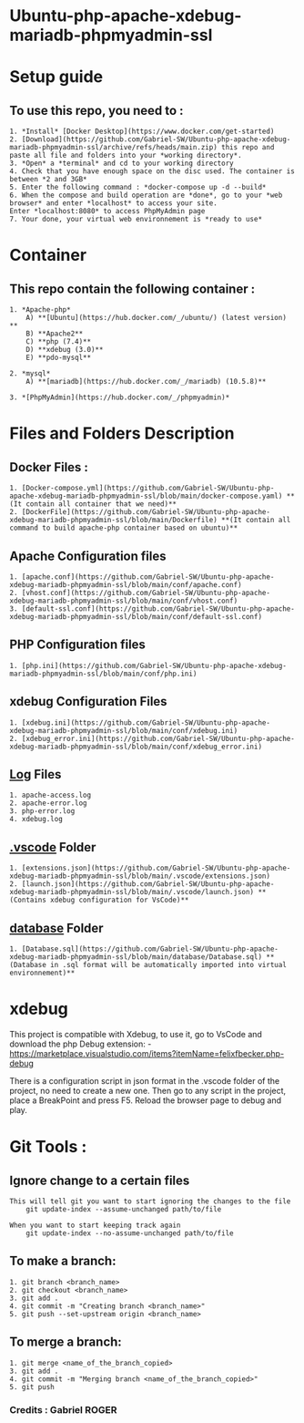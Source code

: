 # Ubuntu-php-apache-xdebug-mariadb-phpmyadmin-ssl

# Setup guide

## To use this repo, you need to : 

    1. *Install* [Docker Desktop](https://www.docker.com/get-started)
    2. [Download](https://github.com/Gabriel-SW/Ubuntu-php-apache-xdebug-mariadb-phpmyadmin-ssl/archive/refs/heads/main.zip) this repo and paste all file and folders into your *working directory*.
    3. *Open* a *terminal* and cd to your working directory
    4. Check that you have enough space on the disc used. The container is between *2 and 3GB*
    5. Enter the following command : *docker-compose up -d --build* 
    6. When the compose and build operation are *done*, go to your *web browser* and enter *localhost* to access your site.
    Enter *localhost:8080* to access PhpMyAdmin page
    7. Your done, your virtual web environnement is *ready to use*

# Container

## This repo contain the following container : 

    1. *Apache-php*
        A) **[Ubuntu](https://hub.docker.com/_/ubuntu/) (latest version) **
        B) **Apache2**
        C) **php (7.4)**
        D) **xdebug (3.0)**
        E) **pdo-mysql**
    
    2. *mysql*
        A) **[mariadb](https://hub.docker.com/_/mariadb) (10.5.8)**

    3. *[PhpMyAdmin](https://hub.docker.com/_/phpmyadmin)*

# Files and Folders Description

## Docker Files : 
    1. [Docker-compose.yml](https://github.com/Gabriel-SW/Ubuntu-php-apache-xdebug-mariadb-phpmyadmin-ssl/blob/main/docker-compose.yaml) **(It contain all container that we need)**
    2. [DockerFile](https://github.com/Gabriel-SW/Ubuntu-php-apache-xdebug-mariadb-phpmyadmin-ssl/blob/main/Dockerfile) **(It contain all command to build apache-php container based on ubuntu)**
## Apache Configuration files
    1. [apache.conf](https://github.com/Gabriel-SW/Ubuntu-php-apache-xdebug-mariadb-phpmyadmin-ssl/blob/main/conf/apache.conf)
    2. [vhost.conf](https://github.com/Gabriel-SW/Ubuntu-php-apache-xdebug-mariadb-phpmyadmin-ssl/blob/main/conf/vhost.conf)
    3. [default-ssl.conf](https://github.com/Gabriel-SW/Ubuntu-php-apache-xdebug-mariadb-phpmyadmin-ssl/blob/main/conf/default-ssl.conf)
## PHP Configuration files
    1. [php.ini](https://github.com/Gabriel-SW/Ubuntu-php-apache-xdebug-mariadb-phpmyadmin-ssl/blob/main/conf/php.ini)
## xdebug Configuration Files
    1. [xdebug.ini](https://github.com/Gabriel-SW/Ubuntu-php-apache-xdebug-mariadb-phpmyadmin-ssl/blob/main/conf/xdebug.ini)
    2. [xdebug_error.ini](https://github.com/Gabriel-SW/Ubuntu-php-apache-xdebug-mariadb-phpmyadmin-ssl/blob/main/conf/xdebug_error.ini)
## [Log](https://github.com/Gabriel-SW/Ubuntu-php-apache-xdebug-mariadb-phpmyadmin-ssl/tree/main/log) Files
    1. apache-access.log
    2. apache-error.log
    3. php-error.log
    4. xdebug.log
## [.vscode](https://github.com/Gabriel-SW/Ubuntu-php-apache-xdebug-mariadb-phpmyadmin-ssl/tree/main/.vscode) Folder
    1. [extensions.json](https://github.com/Gabriel-SW/Ubuntu-php-apache-xdebug-mariadb-phpmyadmin-ssl/blob/main/.vscode/extensions.json)
    2. [launch.json](https://github.com/Gabriel-SW/Ubuntu-php-apache-xdebug-mariadb-phpmyadmin-ssl/blob/main/.vscode/launch.json) **(Contains xdebug configuration for VsCode)**
## [database](https://github.com/Gabriel-SW/Ubuntu-php-apache-xdebug-mariadb-phpmyadmin-ssl/tree/main/database) Folder
    1. [Database.sql](https://github.com/Gabriel-SW/Ubuntu-php-apache-xdebug-mariadb-phpmyadmin-ssl/blob/main/database/Database.sql) **(Database in .sql format will be automatically imported into virtual environnement)**

# xdebug

This project is compatible with Xdebug, to use it, go to VsCode and download the php Debug extension: -https://marketplace.visualstudio.com/items?itemName=felixfbecker.php-debug

There is a configuration script in json format in the .vscode folder of the project, no need to create a new one. Then go to any script in the project, place a BreakPoint and press F5. Reload the browser page to debug and play. 

# Git Tools :

## Ignore change to a certain files

    This will tell git you want to start ignoring the changes to the file
        git update-index --assume-unchanged path/to/file

    When you want to start keeping track again
        git update-index --no-assume-unchanged path/to/file

## To make a branch:

    1. git branch <branch_name>
    2. git checkout <branch_name>
    3. git add .
    4. git commit -m "Creating branch <branch_name>"
    5. git push --set-upstream origin <branch_name>

## To merge a branch:

    1. git merge <name_of_the_branch_copied>
    3. git add .
    4. git commit -m "Merging branch <name_of_the_branch_copied>"
    5. git push 

### Credits : Gabriel ROGER